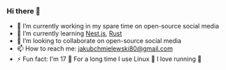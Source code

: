 ### Hi there 👋

- 🔭 I’m currently working in my spare time on open-source social media
- 🌱 I’m currently learning [Nest.js](https://nestjs.com/), [Rust](https://www.rust-lang.org/)
- 👯 I’m looking to collaborate on open-source social media
- 📫 How to reach me: jakubchmielewski80@gmail.com
- ⚡ Fun fact: I'm 17 👦 For a long time I use Linux 🐧 I love running 🏃
